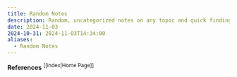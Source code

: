```yaml
---
title: Random Notes
description: Random, uncategorized notes on any topic and quick findings
date: 2024-11-03
2024-10-31: 2024-11-03T14:34:00
aliases:
  - Random Notes
---
```

**References**
<sup>[[index|Home Page]]</sup>
